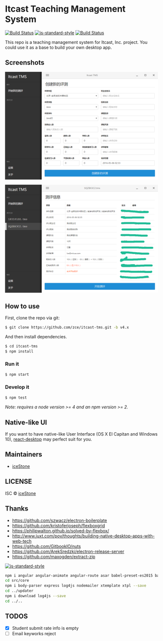 # Itcast Teaching Management System

[![Build Status](https://travis-ci.org/zce/itcast-tms.svg?branch=v4.x)](https://travis-ci.org/zce/itcast-tms)
[![js-standard-style](https://img.shields.io/badge/code%20style-standard-brightgreen.svg)](http://standardjs.com/)
[![Build Status](https://david-dm.org/zce/itcast-tms.svg)](https://david-dm.org/zce/itcast-tms)


This repo is a teaching management system for Itcast, Inc. project. You could use it as a base to build your own desktop app.

## Screenshots

![创建新的测评记录](./assets/screenshot1.png)

![监视操作](./assets/screenshot2.png)

## How to use

First, clone the repo via git:

```bash
$ git clone https://github.com/zce/itcast-tms.git -b v4.x
```

And then install dependencies.

```bash
$ cd itcast-tms
$ npm install
```

### Run it

```bash
$ npm start
```

### Develop it

```bash
$ npm test
```

*Note: requires a node version >= 4 and an npm version >= 2.*


## Native-like UI

If you want to have native-like User Interface (OS X El Capitan and Windows 10), [react-desktop](https://github.com/gabrielbull/react-desktop) may perfect suit for you.


## Maintainers

- [iceStone](https://github.com/zce)


## LICENSE

ISC © [iceStone](https://github.com/zce)


## Thanks

- https://github.com/szwacz/electron-boilerplate
- https://github.com/kristoferjoseph/flexboxgrid
- https://philipwalton.github.io/solved-by-flexbox/
- http://www.juxt.com/pov/thoughts/building-native-desktop-apps-with-web-tech
- https://github.com/GitbookIO/nuts
- https://github.com/ArekSredzki/electron-release-server
- https://github.com/maxogden/extract-zip

[![js-standard-style](https://cdn.rawgit.com/feross/standard/master/badge.svg)](https://github.com/feross/standard)

```bash
npm i angular angular-animate angular-route asar babel-preset-es2015 babel-preset-es2015-loose bluebird clean-css concurrently cross-env del electron-packager electron-prebuilt eslint fs-extra gulp gulp-babel gulp-cssnano gulp-htmlmin gulp-if gulp-less gulp-livereload gulp-load-plugins gulp-rename gulp-size gulp-sourcemaps gulp-uglify gulp-useref gulp-zip minimist normalize.css standard uglify-js --save-dev
cd src/core
npm i body-parser express log4js nodemailer xtemplate xtpl --save
cd ../updater
npm i download log4js --save
cd ../..
```


## TODOS

- [x] Student submit rate info is empty
- [ ] Email keyworks reject
